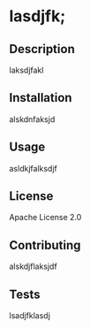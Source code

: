 
# lasdjfk;

## Description
laksdjfakl

## Installation
alskdnfaksjd

## Usage
asldkjfalksdjf

## License
Apache License 2.0

## Contributing
alskdjflaksjdf

## Tests
lsadjfklasdj
